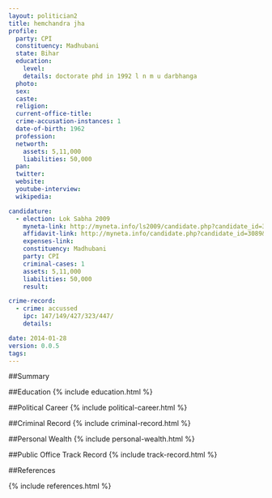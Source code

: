 ```yaml
---
layout: politician2
title: hemchandra jha
profile: 
  party: CPI
  constituency: Madhubani
  state: Bihar
  education: 
    level: 
    details: doctorate phd in 1992 l n m u darbhanga
  photo: 
  sex: 
  caste: 
  religion: 
  current-office-title: 
  crime-accusation-instances: 1
  date-of-birth: 1962
  profession: 
  networth: 
    assets: 5,11,000
    liabilities: 50,000
  pan: 
  twitter: 
  website: 
  youtube-interview: 
  wikipedia: 

candidature: 
  - election: Lok Sabha 2009
    myneta-link: http://myneta.info/ls2009/candidate.php?candidate_id=3089
    affidavit-link: http://myneta.info/candidate.php?candidate_id=3089&scan=original
    expenses-link: 
    constituency: Madhubani 
    party: CPI
    criminal-cases: 1
    assets: 5,11,000
    liabilities: 50,000
    result:  

crime-record: 
  - crime: accussed
    ipc: 147/149/427/323/447/
    details:  

date: 2014-01-28
version: 0.0.5
tags: 
---
```

##Summary


##Education
{% include education.html %}


##Political Career
{% include political-career.html %}


##Criminal Record
{% include criminal-record.html %}


##Personal Wealth
{% include personal-wealth.html %}


##Public Office Track Record
{% include track-record.html %}


##References


{% include references.html %}